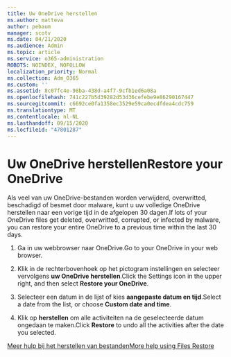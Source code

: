 ```yaml
---
title: Uw OneDrive herstellen
ms.author: matteva
author: pebaum
manager: scotv
ms.date: 04/21/2020
ms.audience: Admin
ms.topic: article
ms.service: o365-administration
ROBOTS: NOINDEX, NOFOLLOW
localization_priority: Normal
ms.collection: Adm_O365
ms.custom: ''
ms.assetid: 8c07fc4e-98ba-438d-a4f7-9cfb1ed6a08a
ms.openlocfilehash: 741c227b5d39282d53d36cefebe9e86290167447
ms.sourcegitcommit: c6692ce0fa1358ec3529e59ca0ecdfdea4cdc759
ms.translationtype: MT
ms.contentlocale: nl-NL
ms.lasthandoff: 09/15/2020
ms.locfileid: "47801287"
---
```

# <a name="restore-your-onedrive"></a><span data-ttu-id="7c975-102">Uw OneDrive herstellen</span><span class="sxs-lookup"><span data-stu-id="7c975-102">Restore your OneDrive</span></span>

<span data-ttu-id="7c975-103">Als veel van uw OneDrive-bestanden worden verwijderd, overwritted, beschadigd of besmet door malware, kunt u uw volledige OneDrive herstellen naar een vorige tijd in de afgelopen 30 dagen.</span><span class="sxs-lookup"><span data-stu-id="7c975-103">If lots of your OneDrive files get deleted, overwritted, corrupted, or infected by malware, you can restore your entire OneDrive to a previous time within the last 30 days.</span></span>
  
1. <span data-ttu-id="7c975-104">Ga in uw webbrowser naar OneDrive.</span><span class="sxs-lookup"><span data-stu-id="7c975-104">Go to your OneDrive in your web browser.</span></span>
    
2. <span data-ttu-id="7c975-105">Klik in de rechterbovenhoek op het pictogram instellingen en selecteer vervolgens **uw OneDrive herstellen**.</span><span class="sxs-lookup"><span data-stu-id="7c975-105">Click the Settings icon in the upper right, and then select **Restore your OneDrive**.</span></span>
    
3. <span data-ttu-id="7c975-106">Selecteer een datum in de lijst of kies **aangepaste datum en tijd**.</span><span class="sxs-lookup"><span data-stu-id="7c975-106">Select a date from the list, or choose **Custom date and time**.</span></span>
    
4. <span data-ttu-id="7c975-107">Klik op **herstellen** om alle activiteiten na de geselecteerde datum ongedaan te maken.</span><span class="sxs-lookup"><span data-stu-id="7c975-107">Click **Restore** to undo all the activities after the date you selected.</span></span> 
    
[<span data-ttu-id="7c975-108">Meer hulp bij het herstellen van bestanden</span><span class="sxs-lookup"><span data-stu-id="7c975-108">More help using Files Restore</span></span>](https://go.microsoft.com/fwlink/?linkid=872874)
  

